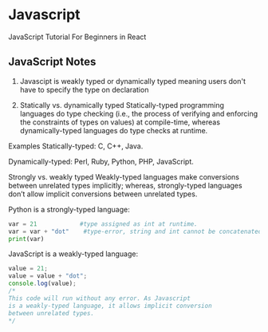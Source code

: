 # Javascript
JavaScript Tutorial For Beginners in React

## JavaScript Notes

1. Javascipt is weakly typed or dynamically typed meaning users don't have to specify the type on declaration

2. Statically vs. dynamically typed
Statically-typed programming languages do type checking (i.e., the process of verifying and enforcing the constraints of types on values) at compile-time, whereas dynamically-typed languages do type checks at runtime.

Examples
Statically-typed: C, C++, Java.

Dynamically-typed: Perl, Ruby, Python, PHP, JavaScript.


Strongly vs. weakly typed
Weakly-typed languages make conversions between unrelated types implicitly; whereas, strongly-typed languages don’t allow implicit conversions between unrelated types.

Python is a strongly-typed language:

```python
var = 21            #type assigned as int at runtime.
var = var + "dot"    #type-error, string and int cannot be concatenated.
print(var)
```

JavaScript is a weakly-typed language:

```javascript
value = 21;             
value = value + "dot";
console.log(value);
/*
This code will run without any error. As Javascript
is a weakly-typed language, it allows implicit conversion
between unrelated types.
*/
```